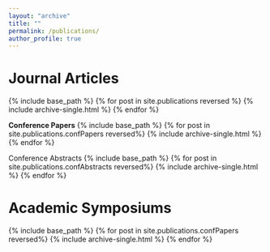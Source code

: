 ```yaml
---
layout: "archive"
title: ""
permalink: /publications/
author_profile: true
---
```

Journal Articles
==
{% include base_path %}
{% for post in site.publications reversed %}
  {% include archive-single.html %}
{% endfor %}

**Conference Papers**
{% include base_path %}
{% for post in site.publications.confPapers reversed%}
  {% include archive-single.html %}
{% endfor %}

Conference Abstracts
{% include base_path %}
{% for post in site.publications.confAbstracts reversed%}
  {% include archive-single.html %}
{% endfor %}

Academic Symposiums
==
{% include base_path %}
{% for post in site.publications.confPapers reversed%}
  {% include archive-single.html %}
{% endfor %}